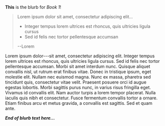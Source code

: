 **This** is the blurb for _Book 1_!

> Lorem ipsum dolor sit amet, consectetur adipiscing elit...
>
> - Integer tempus lorem ultrices est rhoncus, quis ultricies ligula cursus
> - Sed id felis nec tortor pellentesque accumsan
>
> --Lorem

Lorem ipsum dolor---sit amet, consectetur adipiscing elit. Integer tempus lorem ultrices est rhoncus, quis ultricies ligula cursus. Sed id felis nec tortor pellentesque accumsan. Morbi sit amet interdum nunc. Quisque aliquet convallis nisl, ut rutrum erat finibus vitae. Donec in tristique ipsum, eget molestie elit. Nullam nec euismod magna. Nunc ex massa, pharetra sed tincidunt quis, consectetur vitae velit. Praesent posuere orci id augue egestas lobortis. Morbi sagittis purus nunc, in varius risus fringilla eget. Vivamus id convallis elit. Nam auctor turpis a lorem tempor placerat. Nulla iaculis quis nibh et consectetur. Fusce fermentum convallis tortor a ornare. Etiam finibus arcu et metus gravida, a convallis est sagittis. Sed et quam ante.

_**End of blurb text here...**_
